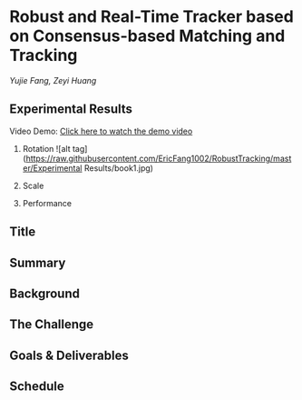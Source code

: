 # **Robust and Real-Time Tracker based on Consensus-based Matching and Tracking**

*Yujie Fang, Zeyi Huang*

## **Experimental Results**
Video Demo: [Click here to watch the demo video](https://youtu.be/qR5i5zhDpw8)

1. Rotation
![alt tag](https://raw.githubusercontent.com/EricFang1002/RobustTracking/master/Experimental Results/book1.jpg)

2. Scale

3. Performance

## **Title**

## **Summary**

## **Background**

## **The Challenge**

## **Goals & Deliverables**

## **Schedule**
